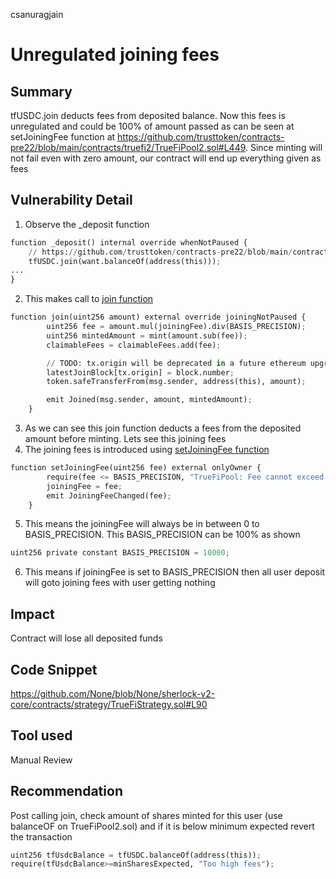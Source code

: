 csanuragjain
# Unregulated joining fees

## Summary
tfUSDC.join deducts fees from deposited balance. Now this fees is unregulated and could be 100% of amount passed as can be seen at setJoiningFee function at https://github.com/trusttoken/contracts-pre22/blob/main/contracts/truefi2/TrueFiPool2.sol#L449. Since minting will not fail even with zero amount, our contract will end up everything given as fees

## Vulnerability Detail
1. Observe the _deposit function

```python
function _deposit() internal override whenNotPaused {
    // https://github.com/trusttoken/contracts-pre22/blob/main/contracts/truefi2/TrueFiPool2.sol#L469
    tfUSDC.join(want.balanceOf(address(this)));
...
}
```

2. This makes call to [join function](https://github.com/trusttoken/contracts-pre22/blob/main/contracts/truefi2/TrueFiPool2.sol#L469)

```python
function join(uint256 amount) external override joiningNotPaused {
        uint256 fee = amount.mul(joiningFee).div(BASIS_PRECISION);
        uint256 mintedAmount = mint(amount.sub(fee));
        claimableFees = claimableFees.add(fee);

        // TODO: tx.origin will be deprecated in a future ethereum upgrade
        latestJoinBlock[tx.origin] = block.number;
        token.safeTransferFrom(msg.sender, address(this), amount);

        emit Joined(msg.sender, amount, mintedAmount);
    }
```

3. As we can see this join function deducts a fees from the deposited amount before minting. Lets see this joining fees
4. The joining fees is introduced using [setJoiningFee function](https://github.com/trusttoken/contracts-pre22/blob/main/contracts/truefi2/TrueFiPool2.sol#L449)

```python
function setJoiningFee(uint256 fee) external onlyOwner {
        require(fee <= BASIS_PRECISION, "TrueFiPool: Fee cannot exceed transaction value");
        joiningFee = fee;
        emit JoiningFeeChanged(fee);
    }
```

5. This means the joiningFee will always be in between 0 to BASIS_PRECISION. This BASIS_PRECISION can be 100% as shown

```python
uint256 private constant BASIS_PRECISION = 10000;
```

6. This means if joiningFee is set to BASIS_PRECISION then all user deposit will goto joining fees with user getting nothing

## Impact
Contract will lose all deposited funds

## Code Snippet
https://github.com/None/blob/None/sherlock-v2-core/contracts/strategy/TrueFiStrategy.sol#L90

## Tool used
Manual Review

## Recommendation
Post calling join, check amount of shares minted for this user (use balanceOF on TrueFiPool2.sol) and if it is below minimum expected revert the transaction

```python
uint256 tfUsdcBalance = tfUSDC.balanceOf(address(this));
require(tfUsdcBalance>=minSharesExpected, "Too high fees");
```